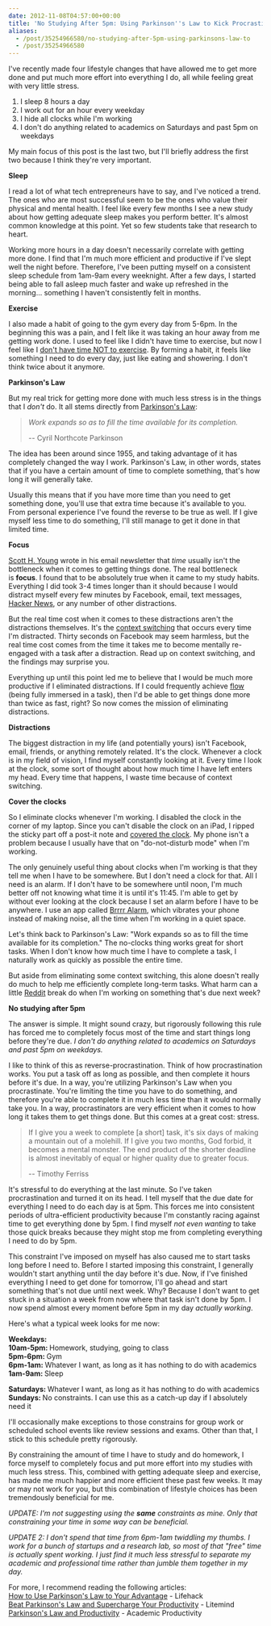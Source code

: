 ```yaml
---
date: 2012-11-08T04:57:00+00:00
title: 'No Studying After 5pm: Using Parkinson''s Law to Kick Procrastination''s Ass'
aliases:
  - /post/35254966580/no-studying-after-5pm-using-parkinsons-law-to
  - /post/35254966580
---
```


<p>I've recently made four lifestyle changes that have allowed me to get more done and put much more effort into everything I do, all while feeling great with very little stress.</p>&#13;
<ol><li>I sleep 8 hours a day</li>&#13;
<li>I work out for an hour every weekday</li>&#13;
<li>I hide all clocks while I'm working</li>&#13;
<li>I don't do anything related to academics on Saturdays and past 5pm on weekdays</li>&#13;
</ol><p>My main focus of this post is the last two, but I'll briefly address the first two because I think they're very important.</p>&#13;
<p><strong>Sleep</strong></p>&#13;
<p>I read a lot of what tech entrepreneurs have to say, and I've noticed a trend. The ones who are most successful seem to be the ones who value their physical and mental health. I feel like every few months I see a new study about how getting adequate sleep makes you perform better. It's almost common knowledge at this point. Yet so few students take that research to heart.</p>&#13;
<p>Working more hours in a day doesn't necessarily correlate with getting more done. I find that I'm much more efficient and productive if I've slept well the night before. Therefore, I've been putting myself on a consistent sleep schedule from 1am-9am every weeknight. After a few days, I started being able to fall asleep much faster and wake up refreshed in the morning... something I haven't consistently felt in months.</p>&#13;
<p><strong>Exercise</strong></p>&#13;
<p>I also made a habit of going to the gym every day from 5-6pm. In the beginning this was a pain, and I felt like it was taking an hour away from me getting work done. I used to feel like I didn't have time to exercise, but now I feel like I <a href="http://www.pickthebrain.com/blog/why-you-dont-have-time-not-to-exercise/" target="_blank">don't have time NOT to exercise</a>. By forming a habit, it feels like something I need to do every day, just like eating and showering. I don't think twice about it anymore.</p>&#13;
<p><strong>Parkinson's Law</strong></p>&#13;
<p>But my real trick for getting more done with much less stress is in the things that I <em>don't </em>do. It all stems directly from <a href="http://en.wikipedia.org/wiki/Parkinson's_law" target="_blank">Parkinson's Law</a>:</p>&#13;
<blockquote>&#13;
<p><em><span>Work expands so as to fill the time available for its completion.<br /></span></em></p>&#13;
<p><span>-- </span>Cyril Northcote Parkinson</p>&#13;
</blockquote>&#13;
<p>The idea has been around since 1955, and taking advantage of it has completely changed the way I work. Parkinson's Law, in other words, states that if you have a certain amount of time to complete something, that's how long it will generally take.</p>&#13;
<p>Usually this means that if you have more time than you need to get something done, you'll use that extra time because it's available to you. From personal experience I've found the reverse to be true as well. If I give myself less time to do something, I'll still manage to get it done in that limited time.</p>&#13;
<p><strong>Focus</strong></p>&#13;
<p><a href="http://www.scotthyoung.com/blog/" target="_blank">Scott H. Young</a> wrote in his email newsletter that <em>time</em> usually isn't the bottleneck when it comes to getting things done. The real bottleneck is <strong>focus</strong>. I found that to be absolutely true when it came to my study habits. Everything I did took 3-4 times longer than it should because I would distract myself every few minutes by Facebook, email, text messages, <a href="http://news.ycombinator.com/" target="_blank">Hacker News</a>, or any number of other distractions.</p>&#13;
<p>But the real time cost when it comes to these distractions aren't the distractions themselves. It's the <a href="http://www.fastcompany.com/944128/worker-interrupted-cost-task-switching" target="_blank">context switching</a> that occurs every time I'm distracted. Thirty seconds on Facebook may seem harmless, but the real time cost comes from the time it takes me to become mentally re-engaged with a task after a distraction. Read up on context switching, and the findings may surprise you.</p>&#13;
<p>Everything up until this point led me to believe that I would be much more productive if I eliminated distractions. If I could frequently achieve <a href="http://en.wikipedia.org/wiki/Flow_(psychology)" target="_blank">flow</a> (being fully immersed in a task), then I'd be able to get things done more than twice as fast, right? So now comes the mission of eliminating distractions.</p>&#13;
<p><strong>Distractions</strong></p>&#13;
<p>The biggest distraction in my life (and potentially yours) isn't Facebook, email, friends, or anything remotely related. It's the clock. Whenever a clock is in my field of vision, I find myself constantly looking at it. Every time I look at the clock, some sort of thought about how much time I have left enters my head. Every time that happens, I waste time because of context switching.</p>&#13;
<p><strong>Cover the clocks</strong></p>&#13;
<p>So I eliminate clocks whenever I'm working. I disabled the clock in the corner of my laptop. Since you can't disable the clock on an iPad, I ripped the sticky part off a post-it note and <a href="http://i.imgur.com/yVStP.jpg" target="_blank">covered the clock</a>. My phone isn't a problem because I usually have that on "do-not-disturb mode" when I'm working.</p>&#13;
<p>The only genuinely useful thing about clocks when I'm working is that they tell me when I have to be somewhere. But I don't need a clock for that. All I need is an alarm. If I don't have to be somewhere until noon, I'm much better off not knowing what time it is until it's 11:45. I'm able to get by without ever looking at the clock because I set an alarm before I have to be anywhere. I use an app called <a href="https://itunes.apple.com/us/app/brrrr-alarm-free-vibrate-alarm/id468610332?mt=8" target="_blank">Brrrr Alarm</a>, which vibrates your phone instead of making noise, all the time when I'm working in a quiet space.</p>&#13;
<p>Let's think back to Parkinson's Law: "Work expands so as to fill the time available for its completion." The no-clocks thing works great for short tasks. When I don't know how much time I have to complete a task, I naturally work as quickly as possible the entire time.</p>&#13;
<p>But aside from eliminating some context switching, this alone doesn't really do much to help me efficiently complete long-term tasks. What harm can a little <a href="http://www.reddit.com/" target="_blank">Reddit</a> break do when I'm working on something that's due next week?</p>&#13;
<p><strong>No studying after 5pm</strong></p>&#13;
<p>The answer is simple. It might sound crazy, but rigorously following this rule has forced me to completely focus most of the time and start things long before they're due. <em>I don't do anything related to academics on Saturdays and past 5pm on weekdays.</em></p>&#13;
<p>I like to think of this as reverse-procrastination. Think of how procrastination works. You put a task off as long as possible, and then complete it hours before it's due. In a way, you're utilizing Parkinson's Law when you procrastinate. You're limiting the time you have to do something, and therefore you're able to complete it in much less time than it would normally take you. In a way, procrastinators are very efficient when it comes to how long it takes them to get things done. But this comes at a great cost: stress.</p>&#13;
<blockquote>&#13;
<p>If I give you a week to complete [a short] task, it's six days of making a mountain out of a molehill. If I give you two months, God forbid, it becomes a mental monster. The end product of the shorter deadline is almost inevitably of equal or higher quality due to greater focus.</p>&#13;
<p>-- Timothy Ferriss</p>&#13;
</blockquote>&#13;
<p>It's stressful to do everything at the last minute. So I've taken procrastination and turned it on its head. I tell myself that the due date for everything I need to do each day is at 5pm. This forces me into consistent periods of ultra-efficient productivity because I'm constantly racing against time to get everything done by 5pm. I find myself <em>not even wanting </em>to take those quick breaks because they might stop me from completing everything I need to do by 5pm.</p>&#13;
<p>This constraint I've imposed on myself has also caused me to start tasks long before I need to. Before I started imposing this constraint, I generally wouldn't start anything until the day before it's due. Now, if I've finished everything I need to get done for tomorrow, I'll go ahead and start something that's not due until next week. Why? Because I don't want to get stuck in a situation a week from now where that task isn't done by 5pm. I now spend almost every moment before 5pm in my day <em>actually working</em>.</p>&#13;
<p>Here's what a typical week looks for me now:</p>&#13;
<p><strong>Weekdays:</strong><br /><strong>10am-5pm: </strong>Homework, studying, going to class<strong><br />5pm-6pm: </strong>Gym<strong><br />6pm-1am: </strong>Whatever I want, as long as it has nothing to do with academics<strong><br />1am-9am: </strong>Sleep</p>&#13;
<p><strong>Saturdays: </strong>Whatever I want, as long as it has nothing to do with academics<strong><br />Sundays: </strong>No constraints. I can use this as a catch-up day if I absolutely need it</p>&#13;
<p>I'll occasionally make exceptions to those constrains for group work or scheduled school events like review sessions and exams. Other than that, I stick to this schedule pretty rigorously. </p>&#13;
<p>By constraining the amount of time I have to study and do homework, I force myself to completely focus and put more effort into my studies with much less stress. This, combined with getting adequate sleep and exercise, has made me much happier and more efficient these past few weeks. It may or may not work for you, but this combination of lifestyle choices has been tremendously beneficial for me.</p>&#13;
<p><em>UPDATE: I'm not suggesting using the <strong>same</strong> constraints as mine. Only that constraining your time in some way can be beneficial.</em></p>&#13;
<p><em>UPDATE 2: I don't spend that time from 6pm-1am twiddling my thumbs. I work for a bunch of startups and a research lab, so most of that "free" time is actually spent working. I just find it much less stressful to separate my academic and professional time rather than jumble them together in my day.</em></p>&#13;
<p>For more, I recommend reading the following articles:<br /><a href="http://www.lifehack.org/articles/productivity/how-to-use-parkinsons-law-to-your-advantage.html" target="_blank">How to Use Parkinson's Law to Your Advantage</a> - Lifehack<br /><a href="http://litemind.com/parkinsons-law/" target="_blank">Beat Parkinson's Law and Supercharge Your Productivity</a> - Litemind<a href="http://www.academicproductivity.com/2007/parkinsons-law-and-productivity/" target="_blank"><br />Parkinson's Law and Productivity</a> - Academic Productivity</p>
